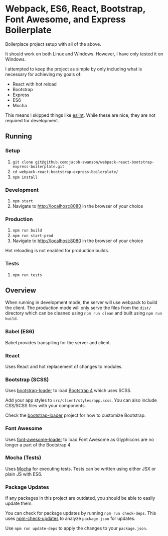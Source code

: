 # Webpack, ES6, React, Bootstrap, Font Awesome, and Express Boilerplate
Boilerplace project setup with all of the above.

It should work on both Linux and Windows. However, I have only tested it on Windows.

I attempted to keep the project as simple by only including what is necessary for achieving my goals of:
* React with hot reload
* Bootstrap
* Express
* ES6
* Mocha

This means I skipped things like [eslint](http://eslint.org).
While these are nice, they are not required for development.

## Running

### Setup
1. `git clone git@github.com:jacob-swanson/webpack-react-bootstrap-express-boilerplate.git`
2. `cd webpack-react-bootstrap-express-boilerplate/`
3. `npm install`


### Development
1. `npm start`
2. Navigate to [http://localhost:8080](http://localhost:8080) in the browser of your choice

### Production
1. `npm run build`
2. `npm run start-prod`
3. Navigate to [http://localhost:8080](http://localhost:8080) in the browser of your choice

Hot reloading is not enabled for production builds.

### Tests
1. `npm run tests`

## Overview
When running in development mode, the server will use webpack to build the client.
The production mode will only serve the files from the `dist/` directory which can be cleaned using `npm run clean` and built using `npm run build`.

### Babel (ES6)
Babel provides transpiling for the server and client.

### React
Uses React and hot replacement of changes to modules.

### Bootstrap (SCSS)
Uses [bootstrap-loader](https://github.com/shakacode/bootstrap-loader) to load [Bootstrap 4](https://v4-alpha.getbootstrap.com) which uses SCSS. 

Add your app styles to `src/client/styles/app.scss`.
You can also include CSS/SCSS files with your components.

Check the [bootstrap-loader](https://github.com/shakacode/bootstrap-loader) project for how to customize Bootstrap.

### Font Awesome
Uses [font-awesome-loader](https://github.com/shakacode/font-awesome-loader) to load Font Awesome as Glyphicons are no longer a part of the Bootstrap 4.

### Mocha (Tests)
Uses [Mocha](https://mochajs.org/) for executing tests.
Tests can be written using either JSX or plain JS with ES6.

### Package Updates
If any packages in this project are outdated, you should be able to easily update them.

You can check for package updates by running `npm run check-deps`. 
This uses [npm-check-updates](https://github.com/tjunnone/npm-check-updates) to analyze `package.json` for updates.

Use `npm run update-deps` to apply the changes to your `package.json`.

